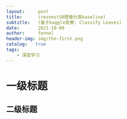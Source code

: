 ```yaml
---
layout:     post
title:      (resnest50图像分类baseline)
subtitle:   (基于kaggle竞赛: Classify Leaves)
date:       2021-10-09
author:     fennel
header-img: img/the-first.png
catalog:   true
tags:
    - 深度学习
---
```

# 一级标题
## 二级标题
